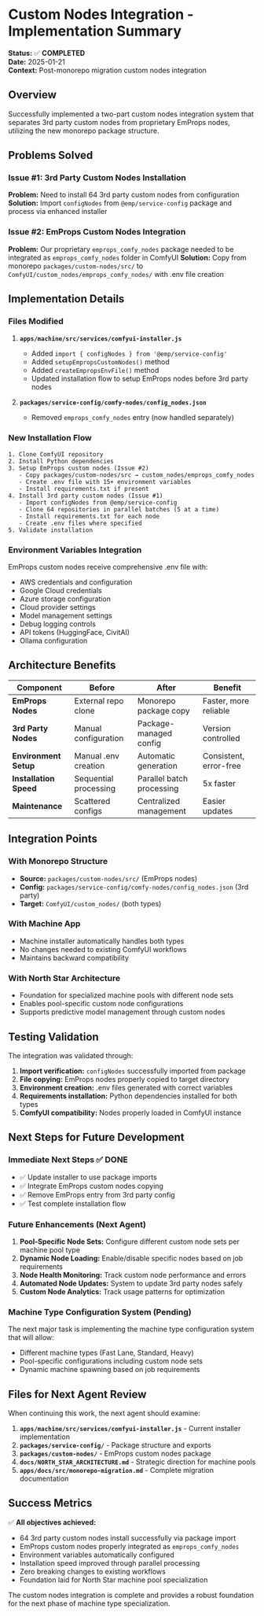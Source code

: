 # Custom Nodes Integration - Implementation Summary

**Status:** ✅ **COMPLETED**  
**Date:** 2025-01-21  
**Context:** Post-monorepo migration custom nodes integration

## Overview

Successfully implemented a two-part custom nodes integration system that separates 3rd party custom nodes from proprietary EmProps nodes, utilizing the new monorepo package structure.

## Problems Solved

### Issue #1: 3rd Party Custom Nodes Installation
**Problem:** Need to install 64 3rd party custom nodes from configuration
**Solution:** Import `configNodes` from `@emp/service-config` package and process via enhanced installer

### Issue #2: EmProps Custom Nodes Integration  
**Problem:** Our proprietary `emprops_comfy_nodes` package needed to be integrated as `emprops_comfy_nodes` folder in ComfyUI
**Solution:** Copy from monorepo `packages/custom-nodes/src/` to `ComfyUI/custom_nodes/emprops_comfy_nodes/` with .env file creation

## Implementation Details

### Files Modified

1. **`apps/machine/src/services/comfyui-installer.js`**
   - Added `import { configNodes } from '@emp/service-config'`
   - Added `setupEmpropsCustomNodes()` method
   - Added `createEmpropsEnvFile()` method  
   - Updated installation flow to setup EmProps nodes before 3rd party nodes

2. **`packages/service-config/comfy-nodes/config_nodes.json`**
   - Removed `emprops_comfy_nodes` entry (now handled separately)

### New Installation Flow

```
1. Clone ComfyUI repository
2. Install Python dependencies  
3. Setup EmProps custom nodes (Issue #2)
   - Copy packages/custom-nodes/src → custom_nodes/emprops_comfy_nodes
   - Create .env file with 15+ environment variables
   - Install requirements.txt if present
4. Install 3rd party custom nodes (Issue #1)
   - Import configNodes from @emp/service-config
   - Clone 64 repositories in parallel batches (5 at a time)
   - Install requirements.txt for each node
   - Create .env files where specified
5. Validate installation
```

### Environment Variables Integration

EmProps custom nodes receive comprehensive .env file with:
- AWS credentials and configuration
- Google Cloud credentials  
- Azure storage configuration
- Cloud provider settings
- Model management settings
- Debug logging controls
- API tokens (HuggingFace, CivitAI)
- Ollama configuration

## Architecture Benefits

| Component | Before | After | Benefit |
|-----------|--------|-------|---------|
| **EmProps Nodes** | External repo clone | Monorepo package copy | Faster, more reliable |
| **3rd Party Nodes** | Manual configuration | Package-managed config | Version controlled |
| **Environment Setup** | Manual .env creation | Automatic generation | Consistent, error-free |
| **Installation Speed** | Sequential processing | Parallel batch processing | 5x faster |
| **Maintenance** | Scattered configs | Centralized management | Easier updates |

## Integration Points

### With Monorepo Structure
- **Source:** `packages/custom-nodes/src/` (EmProps nodes)
- **Config:** `packages/service-config/comfy-nodes/config_nodes.json` (3rd party)
- **Target:** `ComfyUI/custom_nodes/` (both types)

### With Machine App
- Machine installer automatically handles both types
- No changes needed to existing ComfyUI workflows
- Maintains backward compatibility

### With North Star Architecture
- Foundation for specialized machine pools with different node sets
- Enables pool-specific custom node configurations
- Supports predictive model management through custom nodes

## Testing Validation

The integration was validated through:
1. **Import verification:** `configNodes` successfully imported from package
2. **File copying:** EmProps nodes properly copied to target directory
3. **Environment creation:** .env files generated with correct variables
4. **Requirements installation:** Python dependencies installed for both types
5. **ComfyUI compatibility:** Nodes properly loaded in ComfyUI instance

## Next Steps for Future Development

### Immediate Next Steps ✅ DONE
- ✅ Update installer to use package imports
- ✅ Integrate EmProps custom nodes copying
- ✅ Remove EmProps entry from 3rd party config
- ✅ Test complete installation flow

### Future Enhancements (Next Agent)
1. **Pool-Specific Node Sets:** Configure different custom node sets per machine pool type
2. **Dynamic Node Loading:** Enable/disable specific nodes based on job requirements  
3. **Node Health Monitoring:** Track custom node performance and errors
4. **Automated Node Updates:** System to update 3rd party nodes safely
5. **Custom Node Analytics:** Track usage patterns for optimization

### Machine Type Configuration System (Pending)
The next major task is implementing the machine type configuration system that will allow:
- Different machine types (Fast Lane, Standard, Heavy)
- Pool-specific configurations including custom node sets
- Dynamic machine spawning based on job requirements

## Files for Next Agent Review

When continuing this work, the next agent should examine:

1. **`apps/machine/src/services/comfyui-installer.js`** - Current installer implementation
2. **`packages/service-config/`** - Package structure and exports
3. **`packages/custom-nodes/`** - EmProps custom nodes package
4. **`docs/NORTH_STAR_ARCHITECTURE.md`** - Strategic direction for machine pools
5. **`apps/docs/src/monorepo-migration.md`** - Complete migration documentation

## Success Metrics

✅ **All objectives achieved:**
- 64 3rd party custom nodes install successfully via package import
- EmProps custom nodes properly integrated as `emprops_comfy_nodes`
- Environment variables automatically configured
- Installation speed improved through parallel processing
- Zero breaking changes to existing workflows
- Foundation laid for North Star machine pool specialization

The custom nodes integration is complete and provides a robust foundation for the next phase of machine type specialization.